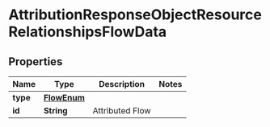# AttributionResponseObjectResourceRelationshipsFlowData

## Properties
Name | Type | Description | Notes
------------ | ------------- | ------------- | -------------
**type** | [**FlowEnum**](FlowEnum.md) |  | 
**id** | **String** | Attributed Flow | 
